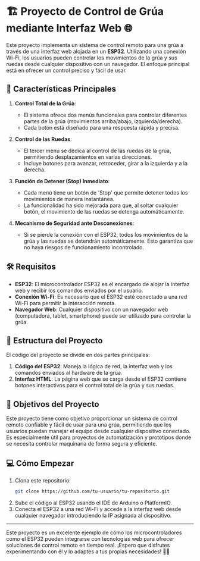 # 🏗️ Proyecto de Control de Grúa mediante Interfaz Web 🌐

Este proyecto implementa un sistema de control remoto para una grúa a través de una interfaz web alojada en un **ESP32**. Utilizando una conexión Wi-Fi, los usuarios pueden controlar los movimientos de la grúa y sus ruedas desde cualquier dispositivo con un navegador. El enfoque principal está en ofrecer un control preciso y fácil de usar.

## 🚀 Características Principales

1. **Control Total de la Grúa**:
    - El sistema ofrece dos menús funcionales para controlar diferentes partes de la grúa (movimientos arriba/abajo, izquierda/derecha).
    - Cada botón está diseñado para una respuesta rápida y precisa.

2. **Control de las Ruedas**:
    - El tercer menú se dedica al control de las ruedas de la grúa, permitiendo desplazamientos en varias direcciones.
    - Incluye botones para avanzar, retroceder, girar a la izquierda y a la derecha.

3. **Función de Detener (Stop) Inmediato**:
    - Cada menú tiene un botón de 'Stop' que permite detener todos los movimientos de manera instantánea.
    - La funcionalidad ha sido mejorada para que, al soltar cualquier botón, el movimiento de las ruedas se detenga automáticamente.

4. **Mecanismo de Seguridad ante Desconexiones**:
    - Si se pierde la conexión con el ESP32, todos los movimientos de la grúa y las ruedas se detendrán automáticamente. Esto garantiza que no haya riesgos de funcionamiento incontrolado.

## 🛠️ Requisitos

- **ESP32**: El microcontrolador ESP32 es el encargado de alojar la interfaz web y recibir los comandos enviados por el usuario.
- **Conexión Wi-Fi**: Es necesario que el ESP32 esté conectado a una red Wi-Fi para permitir la interacción remota.
- **Navegador Web**: Cualquier dispositivo con un navegador web (computadora, tablet, smartphone) puede ser utilizado para controlar la grúa.

## 📂 Estructura del Proyecto

El código del proyecto se divide en dos partes principales:

1. **Código del ESP32**: Maneja la lógica de red, la interfaz web y los comandos enviados al hardware de la grúa.
2. **Interfaz HTML**: La página web que se carga desde el ESP32 contiene botones interactivos para el control total de la grúa y sus ruedas.

## 🎯 Objetivos del Proyecto

Este proyecto tiene como objetivo proporcionar un sistema de control remoto confiable y fácil de usar para una grúa, permitiendo que los usuarios puedan manejar el equipo desde cualquier dispositivo conectado. Es especialmente útil para proyectos de automatización y prototipos donde se necesita controlar maquinaria de forma segura y eficiente.

## 💻 Cómo Empezar

1. Clona este repositorio:
    ```bash
    git clone https://github.com/tu-usuario/tu-repositorio.git
    ```
2. Sube el código al ESP32 usando el IDE de Arduino o PlatformIO.
3. Conecta el ESP32 a una red Wi-Fi y accede a la interfaz web desde cualquier navegador introduciendo la IP asignada al dispositivo.

---

Este proyecto es un excelente ejemplo de cómo los microcontroladores como el ESP32 pueden integrarse con tecnologías web para ofrecer soluciones de control remoto en tiempo real. ¡Espero que disfrutes experimentando con él y lo adaptes a tus propias necesidades! 🚧🤖






